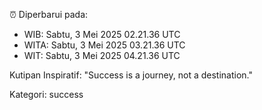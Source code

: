 ⏰ Diperbarui pada:
- WIB: Sabtu, 3 Mei 2025 02.21.36 UTC
- WITA: Sabtu, 3 Mei 2025 03.21.36 UTC
- WIT: Sabtu, 3 Mei 2025 04.21.36 UTC

Kutipan Inspiratif:
"Success is a journey, not a destination."


Kategori: success

